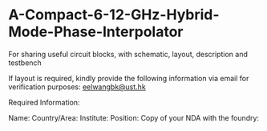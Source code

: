 # A-Compact-6-12-GHz-Hybrid-Mode-Phase-Interpolator
For sharing useful circuit blocks, with schematic, layout, description and testbench

If layout is required, kindly provide the following information via email for verification purposes: eelwangbk@ust.hk

Required Information:

Name:
Country/Area:
Institute:
Position:
Copy of your NDA with the foundry:
